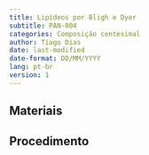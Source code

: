 ```yaml
---
title: Lipídeos por Bligh e Dyer
subtitle: PAN-004
categories: Composição centesimal
author: Tiago Dias
date: last-modified
date-format: DD/MM/YYYY
lang: pt-br
version: 1
---
```


## Materiais

## Procedimento
